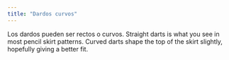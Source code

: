 ```yaml
---
title: "Dardos curvos"
---
```


Los dardos pueden ser rectos o curvos. Straight darts is what you see in most pencil skirt patterns. Curved darts shape the top of the skirt slightly, hopefully giving a better fit.




